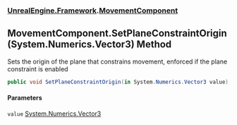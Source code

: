 ### [UnrealEngine.Framework](./UnrealEngine-Framework.md 'UnrealEngine.Framework').[MovementComponent](./MovementComponent.md 'UnrealEngine.Framework.MovementComponent')
## MovementComponent.SetPlaneConstraintOrigin(System.Numerics.Vector3) Method
Sets the origin of the plane that constrains movement, enforced if the plane constraint is enabled  
```csharp
public void SetPlaneConstraintOrigin(in System.Numerics.Vector3 value);
```
#### Parameters
<a name='UnrealEngine-Framework-MovementComponent-SetPlaneConstraintOrigin(System-Numerics-Vector3)-value'></a>
`value` [System.Numerics.Vector3](https://docs.microsoft.com/en-us/dotnet/api/System.Numerics.Vector3 'System.Numerics.Vector3')  
  
